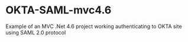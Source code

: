 # OKTA-SAML-mvc4.6
Example of an MVC .Net 4.6 project working authenticating to OKTA site using SAML 2.0 protocol
